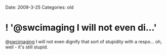 Date: 2009-3-25
Categories: old

# ! '@swcimaging I will not even di...'

@<a href="http://twitter.com/swcimaging">swcimaging</a> I will not even dignify that sort of stupidity with a respo... oh, well - it's still stupid.
